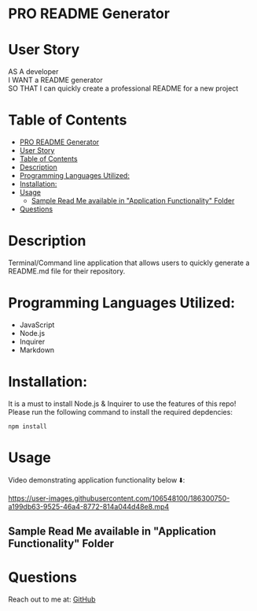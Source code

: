 # PRO README Generator


# User Story 
AS A developer
<br>
I WANT a README generator
<br>
SO THAT I can quickly create a professional README for a new project

# Table of Contents
- [PRO README Generator](#pro-readme-generator)
- [User Story](#user-story)
- [Table of Contents](#table-of-contents)
- [Description](#description)
- [Programming Languages Utilized:](#programming-languages-utilized)
- [Installation:](#installation)
- [Usage](#usage)
  - [Sample Read Me available in "Application Functionality" Folder](#sample-read-me-available-in-application-functionality-folder)
- [Questions](#questions)
# Description 
Terminal/Command line application that allows users to quickly generate a README.md file for their repository. 


# Programming Languages Utilized: 
- JavaScript 
- Node.js 
- Inquirer
- Markdown 


# Installation: 
It is a must to install Node.js & Inquirer to use the features of this repo! 
<br>
Please run the following command to install the required depdencies:
<pre><code>npm install</code></pre>


# Usage 
Video demonstrating application functionality below ⬇️:


https://user-images.githubusercontent.com/106548100/186300750-a199db63-9525-46a4-8772-814a044d48e8.mp4

## Sample Read Me available in "Application Functionality" Folder







# Questions

Reach out to me at: <a href='https://github.com/ssavane26'>GitHub</a> 

